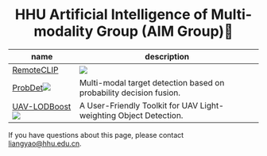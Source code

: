<h1 align="center">HHU Artificial Intelligence of Multi-modality Group (AIM Group)🌱</h1>

| name | description | 
| ---- | ----------- |
|[RemoteCLIP](https://github.com/ChenDelong1999/RemoteCLIP)|<a href='https://github.com/ChenDelong1999/RemoteCLIP'><img src='https://img.shields.io/github/stars/ChenDelong1999/RemoteCLIP?style=social' /></a> | A Vision Language Foundation Model for Remote Sensing. |
|[ProbDet](https://github.com/UAVDetectionGroup/ProbEn)<a href='https://github.com/UAVDetectionGroup/ProbEn'><img src='https://img.shields.io/github/stars/1e12Leon/ProbDet?style=social' /></a> | Multi-modal target detection based on probability decision fusion. |
|[UAV-LODBoost](https://github.com/UAVDetectionGroup/UAV-LODBoost)<a href='https://github.com/UAVDetectionGroup/UAV-LODBoost'><img src='https://img.shields.io/github/stars/1e12Leon/UAV-LODBoost?style=social' /></a> | A User-Friendly Toolkit for UAV Light-weighting Object Detection. |


If you have questions about this page, please contact liangyao@hhu.edu.cn.

